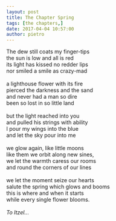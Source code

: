 ```yaml
---
layout: post
title: The Chapter Spring
tags: [the chapters,]
date: 2017-04-04 10:57:00
author: pietro
---
```

The dew still coats my finger-tips<br/>the sun is low and all is red<br/>its light has kissed no redder lips<br/>nor smiled a smile as crazy-mad<br/><br/>a lighthouse flower with its fire<br/>pierced the darkness and the sand<br/>and never had a man so dire<br/>been so lost in so little land<br/><br/>but the light reached into you<br/>and pulled his strings with ability<br/>I pour my wings into the blue<br/>and let the sky pour into me<br/><br/>we glow again, like little moons<br/>like them we orbit along new sines,<br/>we let the warmth caress our rooms<br/>and round the corners of our lines<br/><br/>we let the moment seize our hearts<br/>salute the spring which glows and booms<br/>this is where and when it starts<br/>while every single flower blooms.<br/><br/><i>To Itzel...</i>
